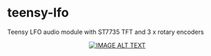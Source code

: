 # teensy-lfo
Teensy LFO audio module with ST7735 TFT and 3 x rotary encoders


<div align="center">
  <a href="https://www.youtube.com/watch?v=oHey9vxUgPI"><img src="https://img.youtube.com/vi/oHey9vxUgPI/0.jpg" alt="IMAGE ALT TEXT"></a>
</div>
